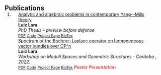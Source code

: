 <h2 id="publications" style="margin: 2px 0px -15px;">Publications</h2>

<div class="publications">
<ol class="bibliography">

<li>
<div class="pub-row">
  <div class="col-sm-9" style="position: relative;padding-right: 15px;padding-left: 20px;">
    <div class="title"><a href="https://www.researchgate.net/publication/368840428_Spectrum_of_Bochner-Laplace_operator_on_homogeneous_vector_bundles_over_CPn"> Analytic and algebraic problems in contemporary Yang--Mills theory</a></div>
    <div class="author"><strong>Luiz Lara</strong></div>
    <div class="periodical"><em> PhD Thesis - preview before defense</em></div>
    <div class="links">
      <a href="PDF/D___Luiz_Lara.pdf" class="btn btn-sm z-depth-0" role="button" target="_blank" style="font-size:12px;">PDF</a>
      <a href="" class="btn btn-sm z-depth-0" role="button" target="_blank" style="font-size:12px;">Code</a>
      <a href="" class="btn btn-sm z-depth-0" role="button" target="_blank" style="font-size:12px;">Project Page</a>
      <a href="" class="btn btn-sm z-depth-0" role="button" target="_blank" style="font-size:12px;">BibTex</a>
      <strong><i style="color:#e74d3c"></i></strong>
    </div>
  </div>
</div>

<div class="pub-row">
  <div class="col-sm-9" style="position: relative;padding-right: 15px;padding-left: 20px;">
    <div class="title"><a href="https://www.researchgate.net/publication/368840428_Spectrum_of_Bochner-Laplace_operator_on_homogeneous_vector_bundles_over_CPn"> Spectrum of the Bochner-Laplace operator on homogeneous vector bundles over CP^n</a></div>
    <div class="author"><strong>Luiz Lara</strong></div>
    <div class="periodical"><em> Workshop on Moduli Spaces and Geometric Structures - Córdoba <strong></strong>, 2022.</em></div>
    <div class="links">
      <a href="https://www.researchgate.net/publication/368840428_Spectrum_of_Bochner-Laplace_operator_on_homogeneous_vector_bundles_over_CPn" class="btn btn-sm z-depth-0" role="button" target="_blank" style="font-size:12px;">PDF</a>
      <a href="" class="btn btn-sm z-depth-0" role="button" target="_blank" style="font-size:12px;">Code</a>
      <a href="" class="btn btn-sm z-depth-0" role="button" target="_blank" style="font-size:12px;">Project Page</a>
      <a href="" class="btn btn-sm z-depth-0" role="button" target="_blank" style="font-size:12px;">BibTex</a>
      <strong><i style="color:#e74d3c">Poster Presentation</i></strong>
    </div>
  </div>
</div>
</li>
  
<br>

</ol>
</div>
